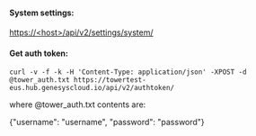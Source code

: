 #### System settings:

[https://&lt;host&gt;/api/v2/settings/system/](https://<host>/api/v2/settings/system/)

#### Get auth token:

`curl -v -f -k -H 'Content-Type: application/json' -XPOST -d @tower_auth.txt https://towertest-eus.hub.genesyscloud.io/api/v2/authtoken/`

where @tower\_auth.txt contents are:

{"username": "username", "password": "password"}

